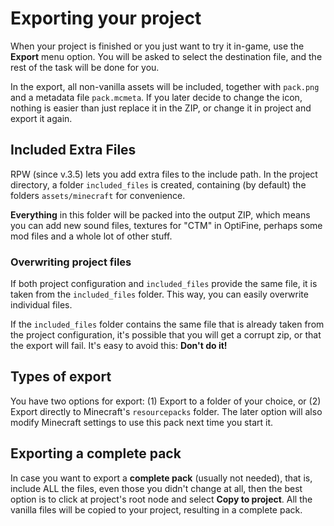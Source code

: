 # Exporting your project

When your project is finished or you just want to try it in-game, use the **Export** menu option.
You will be asked to select the destination file, and the rest of the task will be done for you.

In the export, all non-vanilla assets will be included, together with `pack.png` and a metadata
file `pack.mcmeta`. If you later decide to change the icon, nothing is easier than just replace
it in the ZIP, or change it in project and export it again.


## Included Extra Files

RPW (since v.3.5) lets you add extra files to the include path. In the project directory, a folder
`included_files` is created, containing (by default) the folders `assets/minecraft` for convenience.

**Everything** in this folder will be packed into the output ZIP, which means you can add new sound files,
textures for "CTM" in OptiFine, perhaps some mod files and a whole lot of other stuff.


### Overwriting project files

If both project configuration and `included_files` provide the same file, it is taken from the
`included_files` folder. This way, you can easily overwrite individual files.

If the `included_files` folder contains the same file that is already taken from the project configuration, 
it's possible that you will get a corrupt zip, or that the export will fail. It's easy to avoid this: **Don't do it!**


## Types of export

You have two options for export: (1) Export to a folder of your choice, or (2) Export directly to
Minecraft's `resourcepacks` folder. The later option will also modify Minecraft settings to use
this pack next time you start it.


## Exporting a complete pack

In case you want to export a **complete pack** (usually not needed), that is, include ALL the files,
even those you didn't change at all, then the best option is to click at project's root node and select
**Copy to project**. All the vanilla files will be copied to your project, resulting in a complete pack.
